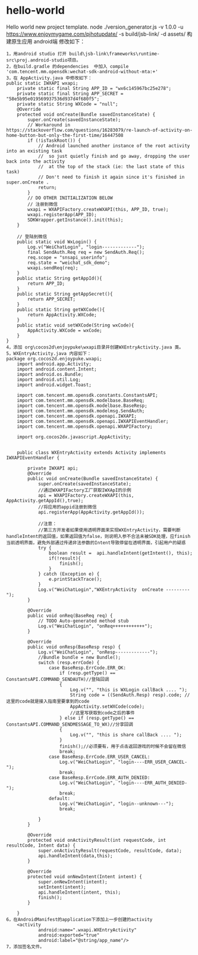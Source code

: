 # hello-world
Hello world new project template.
node ./version_generator.js -v 1.0.0 -u https://www.enjoymygame.com/pjhotupdate/ -s build/jsb-link/ -d assets/
构建原生应用
android端 修改如下：

	1，用android studio 打开 build\jsb-link\frameworks\runtime-src\proj.android-studio项目。
	2，在build.gradle 的dependencies  中加入 compile 'com.tencent.mm.opensdk:wechat-sdk-android-without-mta:+'
	3，在 AppActivity.java 中修改如下：
	public static IWXAPI wxapi;
		private static final String APP_ID = "wx6c145967bc25e278";
		private static final String APP_SECRET = "58e5b95e019569937536d937d4f680f5";
		private static String WXCode = "null";
		@Override
		protected void onCreate(Bundle savedInstanceState) {
			super.onCreate(savedInstanceState);
			// Workaround in https://stackoverflow.com/questions/16283079/re-launch-of-activity-on-home-button-but-only-the-first-time/16447508
			if (!isTaskRoot()) {
				// Android launched another instance of the root activity into an existing task
				//  so just quietly finish and go away, dropping the user back into the activity
				//  at the top of the stack (ie: the last state of this task)
				// Don't need to finish it again since it's finished in super.onCreate .
				return;
			}
			// DO OTHER INITIALIZATION BELOW
			// 注册到微信
			wxapi = WXAPIFactory.createWXAPI(this, APP_ID, true);
			wxapi.registerApp(APP_ID);
			SDKWrapper.getInstance().init(this);
		}

		// 登陆到微信
		public static void WxLogin() {
			Log.v("WeiChatLogin", "login-------------");
			final SendAuth.Req req = new SendAuth.Req();
			req.scope = "snsapi_userinfo";
			req.state = "weichat_sdk_demo";
			wxapi.sendReq(req);
		}
		public static String getAppId(){
			return APP_ID;
		}
		public static String getAppSecret(){
			return APP_SECRET;
		}
		public static String getWXCode(){
			return AppActivity.WXCode;
		}
		public static void setWXCode(String wxCode){
			AppActivity.WXCode = wxCode;
		}
	}
	4，添加 org\cocos2d\enjoypuke\wxapi目录并创建WXEntryActivity.java 类。
	5，WXEntryActivity.java 内容如下：
	package org.cocos2d.enjoypuke.wxapi;
		import android.app.Activity;
		import android.content.Intent;
		import android.os.Bundle;
		import android.util.Log;
		import android.widget.Toast;

		import com.tencent.mm.opensdk.constants.ConstantsAPI;
		import com.tencent.mm.opensdk.modelbase.BaseReq;
		import com.tencent.mm.opensdk.modelbase.BaseResp;
		import com.tencent.mm.opensdk.modelmsg.SendAuth;
		import com.tencent.mm.opensdk.openapi.IWXAPI;
		import com.tencent.mm.opensdk.openapi.IWXAPIEventHandler;
		import com.tencent.mm.opensdk.openapi.WXAPIFactory;

		import org.cocos2dx.javascript.AppActivity;


		public class WXEntryActivity extends Activity implements IWXAPIEventHandler {

			private IWXAPI api;
			@Override
			public void onCreate(Bundle savedInstanceState) {
				super.onCreate(savedInstanceState);
				//通过WXAPIFactory工厂获取IWXApI的示例
				api = WXAPIFactory.createWXAPI(this, AppActivity.getAppId(),true);
				//将应用的appid注册到微信
				api.registerApp(AppActivity.getAppId());

				//注意：
				//第三方开发者如果使用透明界面来实现WXEntryActivity，需要判断handleIntent的返回值，如果返回值为false，则说明入参不合法未被SDK处理，应finish当前透明界面，避免外部通过传递非法参数的Intent导致停留在透明界面，引起用户的疑惑
				try {
					boolean result =  api.handleIntent(getIntent(), this);
					if(!result){
						finish();
					}
				} catch (Exception e) {
					e.printStackTrace();
				}
				Log.v("WeiChatLogin","WXEntryActivity  onCreate ---------");
			}

			@Override
			public void onReq(BaseReq req) {
				// TODO Auto-generated method stub
				Log.v("WeiChatLogin", "onReq++++++++++++");
			}

			@Override
			public void onResp(BaseResp resp) {
				Log.v("WeiChatLogin", "onResp-------------");
				//Bundle bundle = new Bundle();
				switch (resp.errCode) {
					case BaseResp.ErrCode.ERR_OK:
						if (resp.getType() == ConstantsAPI.COMMAND_SENDAUTH)//登陆回调
						{
							Log.v("", "this is WXLogin callBack .... ");
							String code = ((SendAuth.Resp) resp).code; // 这里的code就是接入指南里要拿到的code
							AppActivity.setWXCode(code);
							//这里写获取到code之后的事件
						} else if (resp.getType() == ConstantsAPI.COMMAND_SENDMESSAGE_TO_WX)//分享回调
						{
							Log.v("", "this is share callBack .... ");
						}
						finish();//必须要有，用于点击返回游戏的时候不会留在微信
						break;
					case BaseResp.ErrCode.ERR_USER_CANCEL:
						Log.v("WeiChatLogin", "login----ERR_USER_CANCEL-");
						break;
					case BaseResp.ErrCode.ERR_AUTH_DENIED:
						Log.v("WeiChatLogin", "login----ERR_AUTH_DENIED-");
						break;
					default:
						Log.v("WeiChatLogin", "login--unknown---");
						break;

				}
			}

			@Override
			protected void onActivityResult(int requestCode, int resultCode, Intent data) {
				super.onActivityResult(requestCode, resultCode, data);
				api.handleIntent(data,this);
			}

			@Override
			protected void onNewIntent(Intent intent) {
				super.onNewIntent(intent);
				setIntent(intent);
				api.handleIntent(intent, this);
				finish();
			}

		}
	6，在AndroidManifest的application下添加上一步创建的activity
		<activity
				android:name=".wxapi.WXEntryActivity"
				android:exported="true"
				android:label="@string/app_name"/>
	7，添加签名文件。
